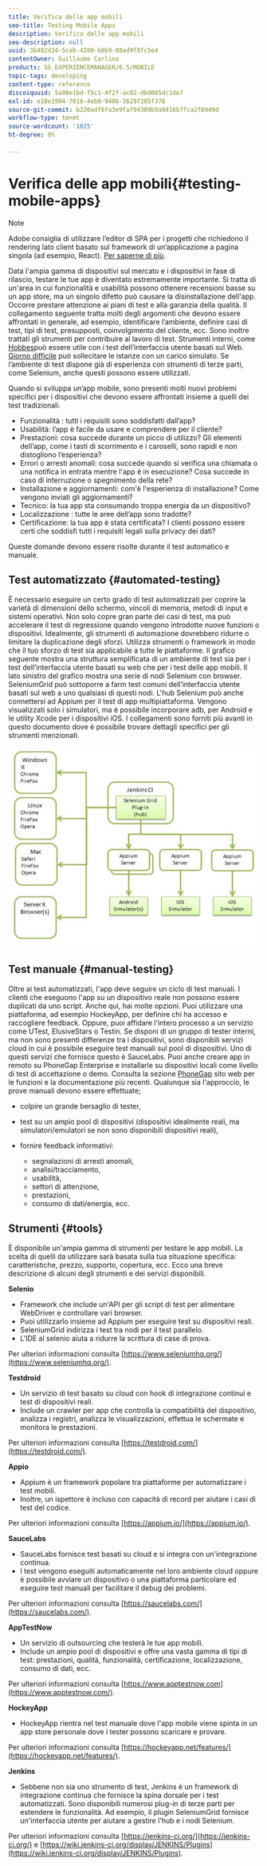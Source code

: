 ```yaml
---
title: Verifica delle app mobili
seo-title: Testing Mobile Apps
description: Verifica delle app mobili
seo-description: null
uuid: 3b402d34-5cab-4280-b8b9-88ad9f8fc5e4
contentOwner: Guillaume Carlino
products: SG_EXPERIENCEMANAGER/6.5/MOBILE
topic-tags: developing
content-type: reference
discoiquuid: 5a98e1bd-f5c1-4f2f-ac02-dbd005dc1de7
exl-id: e10e1904-7016-4eb0-9408-36297285f378
source-git-commit: b220adf6fa3e9faf94389b9a9416b7fca2f89d9d
workflow-type: tm+mt
source-wordcount: '1025'
ht-degree: 0%

---
```


# Verifica delle app mobili{#testing-mobile-apps}

>[!NOTE]
>
>Adobe consiglia di utilizzare l’editor di SPA per i progetti che richiedono il rendering lato client basato sul framework di un’applicazione a pagina singola (ad esempio, React). [Per saperne di più](/help/sites-developing/spa-overview.md).

Data l&#39;ampia gamma di dispositivi sul mercato e i dispositivi in fase di rilascio, testare le tue app è diventato estremamente importante. Si tratta di un&#39;area in cui funzionalità e usabilità possono ottenere recensioni basse su un app store, ma un singolo difetto può causare la disinstallazione dell&#39;app. Occorre prestare attenzione ai piani di test e alla garanzia della qualità. Il collegamento seguente tratta molti degli argomenti che devono essere affrontati in generale, ad esempio, identificare l’ambiente, definire casi di test, tipi di test, presupposti, coinvolgimento del cliente, ecc. Sono inoltre trattati gli strumenti per contribuire al lavoro di test. Strumenti interni, come [Hobbes](/help/sites-developing/hobbes.md)può essere utile con i test dell’interfaccia utente basati sul Web. [Giorno difficile](/help/sites-developing/tough-day.md) può sollecitare le istanze con un carico simulato. Se l’ambiente di test dispone già di esperienza con strumenti di terze parti, come Selenium, anche questi possono essere utilizzati.

Quando si sviluppa un’app mobile, sono presenti molti nuovi problemi specifici per i dispositivi che devono essere affrontati insieme a quelli dei test tradizionali.

* Funzionalità : tutti i requisiti sono soddisfatti dall’app?
* Usabilità: l’app è facile da usare e comprendere per il cliente?
* Prestazioni: cosa succede durante un picco di utilizzo? Gli elementi dell’app, come i tasti di scorrimento e i caroselli, sono rapidi e non distogliono l’esperienza?
* Errori o arresti anomali: cosa succede quando si verifica una chiamata o una notifica in entrata mentre l&#39;app è in esecuzione? Cosa succede in caso di interruzione o spegnimento della rete?
* Installazione e aggiornamenti: com&#39;è l&#39;esperienza di installazione? Come vengono inviati gli aggiornamenti?
* Tecnico: la tua app sta consumando troppa energia da un dispositivo?
* Localizzazione : tutte le aree dell’app sono tradotte?
* Certificazione: la tua app è stata certificata? I clienti possono essere certi che soddisfi tutti i requisiti legali sulla privacy dei dati?

Queste domande devono essere risolte durante il test automatico e manuale.

## Test automatizzato {#automated-testing}

È necessario eseguire un certo grado di test automatizzati per coprire la varietà di dimensioni dello schermo, vincoli di memoria, metodi di input e sistemi operativi. Non solo copre gran parte dei casi di test, ma può accelerare il test di regressione quando vengono introdotte nuove funzioni o dispositivi. Idealmente, gli strumenti di automazione dovrebbero ridurre o limitare la duplicazione degli sforzi. Utilizza strumenti o framework in modo che il tuo sforzo di test sia applicabile a tutte le piattaforme. Il grafico seguente mostra una struttura semplificata di un ambiente di test sia per i test dell’interfaccia utente basati su web che per i test delle app mobili. Il lato sinistro del grafico mostra una serie di nodi Selenium con browser. SeleniumGrid può sottoporre a farm test comuni dell’interfaccia utente basati sul web a uno qualsiasi di questi nodi. L&#39;hub Selenium può anche connettersi ad Appium per il test di app multipiattaforma. Vengono visualizzati solo i simulatori, ma è possibile incorporare adb, per Android e le utility Xcode per i dispositivi iOS. I collegamenti sono forniti più avanti in questo documento dove è possibile trovare dettagli specifici per gli strumenti menzionati.

![chlimage_1](assets/chlimage_1.jpeg)

## Test manuale {#manual-testing}

Oltre ai test automatizzati, l&#39;app deve seguire un ciclo di test manuali. I clienti che eseguono l&#39;app su un dispositivo reale non possono essere duplicati da uno script. Anche qui, hai molte opzioni. Puoi utilizzare una piattaforma, ad esempio HockeyApp, per definire chi ha accesso e raccogliere feedback. Oppure, puoi affidare l&#39;intero processo a un servizio come UTest, ElusiveStars o Testin. Se disponi di un gruppo di tester interni, ma non sono presenti differenze tra i dispositivi, sono disponibili servizi cloud in cui è possibile eseguire test manuali sul pool di dispositivi. Uno di questi servizi che fornisce questo è SauceLabs. Puoi anche creare app in remoto su PhoneGap Enterprise e installarle su dispositivi locali come livello di test di accettazione o demo. Consulta la sezione [PhoneGap](https://phonegap.com/) sito web per le funzioni e la documentazione più recenti. Qualunque sia l&#39;approccio, le prove manuali devono essere effettuate;

* colpire un grande bersaglio di tester,
* test su un ampio pool di dispositivi (dispositivi idealmente reali, ma simulatori/emulatori se non sono disponibili dispositivi reali),
* fornire feedback informativi:

   * segnalazioni di arresti anomali,
   * analisi/tracciamento,
   * usabilità,
   * settori di attenzione,
   * prestazioni,
   * consumo di dati/energia, ecc.

## Strumenti {#tools}

È disponibile un&#39;ampia gamma di strumenti per testare le app mobili. La scelta di quelli da utilizzare sarà basata sulla tua situazione specifica: caratteristiche, prezzo, supporto, copertura, ecc. Ecco una breve descrizione di alcuni degli strumenti e dei servizi disponibili.

**Selenio**

* Framework che include un&#39;API per gli script di test per alimentare WebDriver e controllare vari browser.
* Puoi utilizzarlo insieme ad Appium per eseguire test su dispositivi reali.
* SeleniumGrid indirizza i test tra nodi per il test parallelo.
* L&#39;IDE al selenio aiuta a ridurre la scrittura di case di prova.

Per ulteriori informazioni consulta [https://www.seleniumhq.org/](https://www.seleniumhq.org/).

**Testdroid**

* Un servizio di test basato su cloud con hook di integrazione continui e test di dispositivi reali.
* Include un crawler per app che controlla la compatibilità del dispositivo, analizza i registri, analizza le visualizzazioni, effettua le schermate e monitora le prestazioni.

Per ulteriori informazioni consulta [https://testdroid.com/](https://testdroid.com/).

**Appio**

* Appium è un framework popolare tra piattaforme per automatizzare i test mobili.
* Inoltre, un ispettore è incluso con capacità di record per aiutare i casi di test del codice.

Per ulteriori informazioni consulta [https://appium.io/](https://appium.io/).

**SauceLabs**

* SauceLabs fornisce test basati su cloud e si integra con un&#39;integrazione continua.
* I test vengono eseguiti automaticamente nel loro ambiente cloud oppure è possibile avviare un dispositivo o una piattaforma particolare ed eseguire test manuali per facilitare il debug dei problemi.

Per ulteriori informazioni consulta [https://saucelabs.com/](https://saucelabs.com/).

**AppTestNow**

* Un servizio di outsourcing che testerà le tue app mobili.
* Include un ampio pool di dispositivi e offre una vasta gamma di tipi di test: prestazioni, qualità, funzionalità, certificazione, localizzazione, consumo di dati, ecc.

Per ulteriori informazioni consulta [https://www.apptestnow.com](https://www.apptestnow.com/).

**HockeyApp**

* HockeyApp rientra nel test manuale dove l&#39;app mobile viene spinta in un app store personale dove i tester possono scaricare e provare.

Per ulteriori informazioni consulta [https://hockeyapp.net/features/](https://hockeyapp.net/features/).

**Jenkins**

* Sebbene non sia uno strumento di test, Jenkins è un framework di integrazione continua che fornisce la spina dorsale per i test automatizzati. Sono disponibili numerosi plug-in di terze parti per estendere le funzionalità. Ad esempio, il plugin SeleniumGrid fornisce un&#39;interfaccia utente per aiutare a gestire l&#39;hub e i nodi Selenium.

Per ulteriori informazioni consulta [https://jenkins-ci.org/](https://jenkins-ci.org/) e [https://wiki.jenkins-ci.org/display/JENKINS/Plugins](https://wiki.jenkins-ci.org/display/JENKINS/Plugins).
